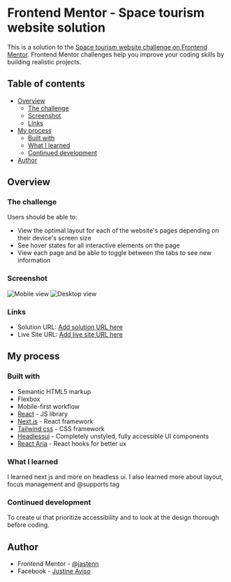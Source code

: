 # Frontend Mentor - Space tourism website solution

This is a solution to the [Space tourism website challenge on Frontend Mentor](https://www.frontendmentor.io/challenges/space-tourism-multipage-website-gRWj1URZ3). Frontend Mentor challenges help you improve your coding skills by building realistic projects.

## Table of contents

- [Overview](#overview)
  - [The challenge](#the-challenge)
  - [Screenshot](#screenshot)
  - [Links](#links)
- [My process](#my-process)
  - [Built with](#built-with)
  - [What I learned](#what-i-learned)
  - [Continued development](#continued-development)
- [Author](#author)

## Overview

### The challenge

Users should be able to:

- View the optimal layout for each of the website's pages depending on their device's screen size
- See hover states for all interactive elements on the page
- View each page and be able to toggle between the tabs to see new information

### Screenshot

![Mobile view](https://i.ibb.co/1QH2QQQ/Screenshot-2022-02-22-at-09-29-48-Screenshot.png)
![Desktop view](https://i.ibb.co/x20jx7p/Screenshot-2022-02-22-at-10-09-17-Space-Tourism-Home.png)

### Links

- Solution URL: [Add solution URL here](https://www.frontendmentor.io/solutions/space-tourism-website-with-next-js-MUDrBhDHN)
- Live Site URL: [Add live site URL here](https://space-tourism-virid.vercel.app/)

## My process

### Built with

- Semantic HTML5 markup
- Flexbox
- Mobile-first workflow
- [React](https://reactjs.org/) - JS library
- [Next.js](https://nextjs.org/) - React framework
- [Tailwind css](https://tailwindcss.com/) - CSS framework
- [Headlessui](https://headlessui.dev/) - Completely unstyled, fully accessible UI components
- [React Aria](https://react-spectrum.adobe.com/react-aria/) - React hooks for better ux

### What I learned

I learned next js and more on headless ui. I also learned more about layout, focus management and @supports tag

### Continued development

To create ui that prioritize accessibility and to look at the design thorough before coding.

## Author

- Frontend Mentor - [@jastenn](https://www.frontendmentor.io/profile/jastenn)
- Facebook - [Justine Aviso](https://www.facebook.com/aviso.jstn)
